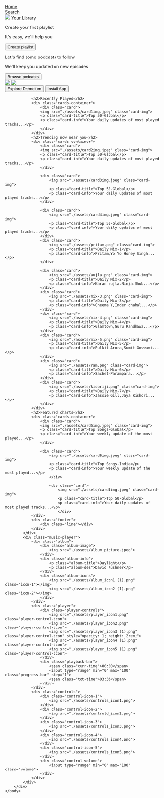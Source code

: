 <!DOCTYPE html>
<html lang="en">
    <head>
        <meta charset="UTF-8">
        <meta http-equiv="X-UA-Compatible" content="IE=edge" />
        <meta name="viewport" content="width=device-width, initial-scale=1.0">
        <link rel="stylesheet" href="https://cdnjs.cloudflare.com/ajax/libs/font-awesome/6.4.0/css/all.min.css" integrity="sha512-iecdLmaskl7CVkqkXNQ/ZH/XLlvWZOJyj7Yy7tcenmpD1ypASozpmT/E0iPtmFIB46ZmdtAc9eNBvH0H/ZpiBw==" crossorigin="anonymous" referrerpolicy="no-referrer" />
        <link rel="icon" href="./assets/logo.png">
        <title>Spotify - Web Player: Music for everyone</title>
        <link rel="preconnect" href="https://fonts.googleapis.com">
        <link rel="preconnect" href="https://fonts.gstatic.com" crossorigin>
        <link href="https://fonts.googleapis.com/css2?family=Montserrat&display=swap" rel="stylesheet">
        <link rel="stylesheet" href="spotify-clone(major-css-project).css">
    </head>
    <body>
        <div class="main">
            <div class="sidebar">
                <div class="nav">
                    <div class="nav-option" style="opacity: 1;">
                        <i class="fa-solid fa-house"></i>
                        <a href="*" >Home</a>
                    </div>
                    <div class="nav-option">
                        <i class="fa-solid fa-magnifying-glass"></i>
                        <a href="*">Search</a>
                    </div>
                </div>
                <div class="library">
                    <div class="options">
                        <div class="lib-option nav-option">
                            <img src="./assets/library_icon.png">
                            <a href="*">Your Library</a>
                        </div>
                        <div class="icons">
                            <i class="fa-solid fa-plus"></i>
                            <i class="fa-solid fa-arrow-right"></i>
                        </div>
                    </div>
                    <div class="lib-box">
                        <div class="box">
                            <p class="box-p1">Create your first playlist</p>
                            <p class="box-p2">It's easy, we'll help you</p>
                            <button class="badge">Create playlist</button>
                        </div>
                        <div class="box">
                            <p class="box-p1">Let's find some podcasts to follow</p>
                            <p class="box-p2">We'll keep you updated on new episodes</p>
                            <button class="badge">Browse podcasts</button>
                        </div>
                    </div>
                </div>
            </div>
            <div class="main-content">
                <div class="sticky-nav">
                    <div class="sticky-nav-icons">
                    <img src="./assets/backward_icon.png">
                    <img src="./assets/forward_icon.png" class="hide">
                </div>
                <div class="sticky-nav-options">
                    <button class="badge nav-item hide">Explore Premeium</button>
                    <button class="badge nav-item dark-badge"><i class="fa-regular fa-circle-down"></i>  Install App</button>
                    <i class="fa-regular fa-user nav-item"></i>
                </div>
                </div>
                
                <h2>Recently Played</h2>
                <div class="cards-container">
                    <div class="card">
                    <img src="./assets/card1img.jpeg" class="card-img">
                    <p class="card-title">Top 50-Global</p>
                    <p class="card-info">Your daily updates of most played tracks...</p>
                    </div>
                </div>
                <h2>Trending now near you</h2>
                <div class="cards-container">
                    <div class="card">
                    <img src="./assets/card2img.jpeg" class="card-img">
                    <p class="card-title">Top 50-Global</p>
                    <p class="card-info">Your daily updates of most played tracks...</p>
                    </div>

                    <div class="card">
                        <img src="./assets/card3img.jpeg" class="card-img">
                        <p class="card-title">Top 50-Global</p>
                        <p class="card-info">Your daily updates of most played tracks...</p>
                    </div>

                    <div class="card">
                        <img src="./assets/card4img.jpeg" class="card-img">
                        <p class="card-title">Top 50-Global</p>
                        <p class="card-info">Your daily updates of most played tracks...</p>
                    </div>
                    <div class="card">
                        <img src="./assets/pritam.png" class="card-img">
                        <p class="card-title">Daily Mix-1</p>
                        <p class="card-info">Pritam,Yo Yo Honey Singh...</p>
                    </div>

                    <div class="card">
                        <img src="./assets/aujla.png" class="card-img">
                        <p class="card-title">Daily Mix-2</p>
                        <p class="card-info">Karan aujla,Ninja,Shub...</p>
                    </div>
                    <div class="card">
                        <img src="./assets/mix-3.png" class="card-img">
                        <p class="card-title">Daily Mix-3</p>
                        <p class="card-info">Cheema Y,Inder chahal...</p>
                    </div>
                    <div class="card">
                        <img src="./assets/mix-4.png" class="card-img">
                        <p class="card-title">Daily Mix-4</p>
                        <p class="card-info">Glamtown,Guru Randhawa...</p>
                    </div>
                    <div class="card">
                        <img src="./assets/mix-5.png" class="card-img">
                        <p class="card-title">Daily Mix-5</p>
                        <p class="card-info">Pulkit Arora,Sumit Goswami...</p>
                    </div>
                    <div class="card">
                        <img src="./assets/ram.png" class="card-img">
                        <p class="card-title">Daily Mix-6</p>
                        <p class="card-info">Sachet-Parampara...</p>
                    </div>
                    <div class="card">
                        <img src="./assets/kisoriji.png" class="card-img">
                        <p class="card-title">Daily Mix-7</p>
                        <p class="card-info">Jassie Gill,Jaya Kishori...</p>
                    </div>
                </div>
                <h2>Featured charts</h2>
                <div class="cards-container">
                    <div class="card">
                    <img src="./assets/card5img.jpeg" class="card-img">
                    <p class="card-title">Top Songs-Global</p>
                    <p class="card-info">Your weekly update of the most played...</p>
                    </div>

                    <div class="card">
                        <img src="./assets/card6img.jpeg" class="card-img">
                        <p class="card-title">Top Songs-India</p>
                        <p class="card-info">Your weekly update of the most played...</p>
                        </div>

                        <div class="card">
                            <img src="./assets/card1img.jpeg" class="card-img">
                            <p class="card-title">Top 50-Global</p>
                            <p class="card-info">Your daily updates of most played tracks...</p>
                            </div>
                </div>
                <div class="footer">
                    <div class="line"></div>
                </div>
            </div>
            <div class="music-player">
                <div class="album">
                    <div class="album-image">
                        <img src="./assets/album_picture.jpeg">
                    </div>
                    <div class="album-info">
                        <p class="album-title">Daylight</p>
                        <p class="album-des">David Kushner</p>
                    </div>
                    <div class="album-icons">
                        <img src="./assets/album_icon1 (1).png" class="icon-1"></img>
                        <img src="./assets/album_icon2 (1).png" class="icon-2"></img>
                    </div>
                </div>
                <div class="player">
                    <div class="player-controls">
                        <img src="./assets/player_icon1.png" class="player-control-icon">
                        <img src="./assets/player_icon2.png" class="player-control-icon">
                        <img src="./assets/player_icon3 (1).png" class="player-control-icon" style="opacity: 1; height: 2rem;">
                        <img src="./assets/player_icon4 (1).png" class="player-control-icon">
                        <img src="./assets/player_icon5 (1).png" class="player-control-icon">
                    </div>
                    <div class="playback-bar">
                        <span class="curr-time">00:00</span>
                        <input type="range" min="0" max="100" class="progress-bar" step="1">
                        <span class="tot-time">03:33</span>
                    </div>
                </div>
                <div class="controls">
                    <div class="control-icon-1">
                        <img src="./assets/controls_icon1.png">
                    </div>
                    <div class="control-icon-2">
                        <img src="./assets/controld_icon2.png">
                    </div>
                    <div class="control-icon-3">
                        <img src="./assets/controls_icon3.png">
                    </div>
                    <div class="control-icon-4">
                        <img src="./assets/controls_icon4.png">
                    </div>
                    <div class="control-icon-5">
                        <img src="./assets/controls_icon5.png">
                    </div>
                    <div class="control-volume">
                        <input type="range" min="0" max="100" class="volume">
                    </div>
                </div>
            </div>
        </div>
    </body>
</html>
